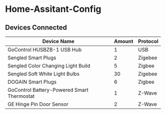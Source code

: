 # Home-Assitant-Config

## Devices Connected
| Device Name | Amount | Protocol|
| ------- | ------| -----|
| GoControl HUSBZB-1 USB Hub | 1 | USB|
| Sengled Smart Plugs | 2 | Zigebee |
| Sengled Color Changing Light Build | 5 | Zigbee|
| Sengled Soft White Light Bulbs | 30 | Zigebee |
| DOGAIN Smart Plugs | 6 | Zigbee |
| GoControl Battery-Powered Smart Thermostat | 1 | Z-Wave |
| GE Hinge Pin Door Sensor| 2 | Z-Wave |
